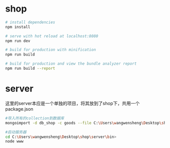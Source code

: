 # shop

``` bash
# install dependencies
npm install

# serve with hot reload at localhost:8080
npm run dev

# build for production with minification
npm run build

# build for production and view the bundle analyzer report
npm run build --report
```
# server
这里的server本应是一个单独的项目，将其放到了shop下，共用一个package.json

``` bash
#导入所有的collection到数据库
mongoimport -d db_shop -c goods --file C:\Users\wangwensheng\Desktop\shop\server\db\shop-goods

#启动服务器
cd C:\Users\wangwensheng\Desktop\shop\server\bin>
node www
```


